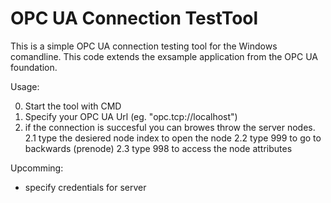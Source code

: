 # OPC UA Connection TestTool
This is a simple OPC UA connection testing tool for the Windows comandline.
This code extends the exsample application from the OPC UA foundation.

Usage:

0. Start the tool with CMD
1. Specify your OPC UA Url (eg. "opc.tcp://localhost")
2. if the connection is succesful you can browes throw the server nodes.
  2.1 type the desiered node index to open the node
  2.2 type 999 to go to backwards (prenode)
  2.3 type 998 to access the node attributes

Upcomming:

- specify credentials for server
